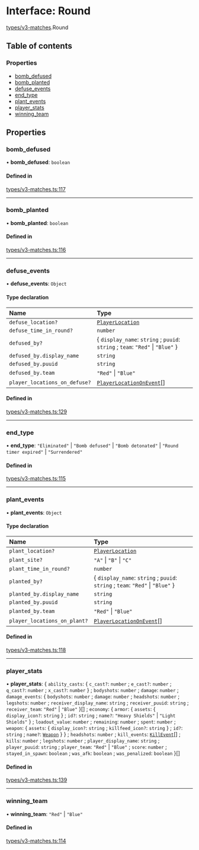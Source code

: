# Interface: Round

[types/v3-matches](../modules/types_v3_matches.md).Round

## Table of contents

### Properties

- [bomb\_defused](types_v3_matches.Round.md#bomb_defused)
- [bomb\_planted](types_v3_matches.Round.md#bomb_planted)
- [defuse\_events](types_v3_matches.Round.md#defuse_events)
- [end\_type](types_v3_matches.Round.md#end_type)
- [plant\_events](types_v3_matches.Round.md#plant_events)
- [player\_stats](types_v3_matches.Round.md#player_stats)
- [winning\_team](types_v3_matches.Round.md#winning_team)

## Properties

### bomb\_defused

• **bomb\_defused**: `boolean`

#### Defined in

[types/v3-matches.ts:117](https://github.com/jameslinimk/unofficial-valorant-api/blob/fe67431/package/src/types/v3-matches.ts#L117)

___

### bomb\_planted

• **bomb\_planted**: `boolean`

#### Defined in

[types/v3-matches.ts:116](https://github.com/jameslinimk/unofficial-valorant-api/blob/fe67431/package/src/types/v3-matches.ts#L116)

___

### defuse\_events

• **defuse\_events**: `Object`

#### Type declaration

| Name | Type |
| :------ | :------ |
| `defuse_location?` | [`PlayerLocation`](../modules/types_v3_matches.md#playerlocation) |
| `defuse_time_in_round?` | `number` |
| `defused_by?` | { `display_name`: `string` ; `puuid`: `string` ; `team`: ``"Red"`` \| ``"Blue"``  } |
| `defused_by.display_name` | `string` |
| `defused_by.puuid` | `string` |
| `defused_by.team` | ``"Red"`` \| ``"Blue"`` |
| `player_locations_on_defuse?` | [`PlayerLocationOnEvent`](types_v3_matches.PlayerLocationOnEvent.md)[] |

#### Defined in

[types/v3-matches.ts:129](https://github.com/jameslinimk/unofficial-valorant-api/blob/fe67431/package/src/types/v3-matches.ts#L129)

___

### end\_type

• **end\_type**: ``"Eliminated"`` \| ``"Bomb defused"`` \| ``"Bomb detonated"`` \| ``"Round timer expired"`` \| ``"Surrendered"``

#### Defined in

[types/v3-matches.ts:115](https://github.com/jameslinimk/unofficial-valorant-api/blob/fe67431/package/src/types/v3-matches.ts#L115)

___

### plant\_events

• **plant\_events**: `Object`

#### Type declaration

| Name | Type |
| :------ | :------ |
| `plant_location?` | [`PlayerLocation`](../modules/types_v3_matches.md#playerlocation) |
| `plant_site?` | ``"A"`` \| ``"B"`` \| ``"C"`` |
| `plant_time_in_round?` | `number` |
| `planted_by?` | { `display_name`: `string` ; `puuid`: `string` ; `team`: ``"Red"`` \| ``"Blue"``  } |
| `planted_by.display_name` | `string` |
| `planted_by.puuid` | `string` |
| `planted_by.team` | ``"Red"`` \| ``"Blue"`` |
| `player_locations_on_plant?` | [`PlayerLocationOnEvent`](types_v3_matches.PlayerLocationOnEvent.md)[] |

#### Defined in

[types/v3-matches.ts:118](https://github.com/jameslinimk/unofficial-valorant-api/blob/fe67431/package/src/types/v3-matches.ts#L118)

___

### player\_stats

• **player\_stats**: { `ability_casts`: { `c_cast?`: `number` ; `e_cast?`: `number` ; `q_cast?`: `number` ; `x_cast?`: `number`  } ; `bodyshots`: `number` ; `damage`: `number` ; `damage_events`: { `bodyshots`: `number` ; `damage`: `number` ; `headshots`: `number` ; `legshots`: `number` ; `receiver_display_name`: `string` ; `receiver_puuid`: `string` ; `receiver_team`: ``"Red"`` \| ``"Blue"``  }[] ; `economy`: { `armor`: { `assets`: { `display_icon?`: `string`  } ; `id?`: `string` ; `name?`: ``"Heavy Shields"`` \| ``"Light Shields"``  } ; `loadout_value`: `number` ; `remaining`: `number` ; `spent`: `number` ; `weapon`: { `assets`: { `display_icon?`: `string` ; `killfeed_icon?`: `string`  } ; `id?`: `string` ; `name?`: [`Weapon`](../modules/types_general.md#weapon)  }  } ; `headshots`: `number` ; `kill_events`: [`KillEvent`](types_v3_matches.KillEvent.md)[] ; `kills`: `number` ; `legshots`: `number` ; `player_display_name`: `string` ; `player_puuid`: `string` ; `player_team`: ``"Red"`` \| ``"Blue"`` ; `score`: `number` ; `stayed_in_spawn`: `boolean` ; `was_afk`: `boolean` ; `was_penalized`: `boolean`  }[]

#### Defined in

[types/v3-matches.ts:139](https://github.com/jameslinimk/unofficial-valorant-api/blob/fe67431/package/src/types/v3-matches.ts#L139)

___

### winning\_team

• **winning\_team**: ``"Red"`` \| ``"Blue"``

#### Defined in

[types/v3-matches.ts:114](https://github.com/jameslinimk/unofficial-valorant-api/blob/fe67431/package/src/types/v3-matches.ts#L114)
